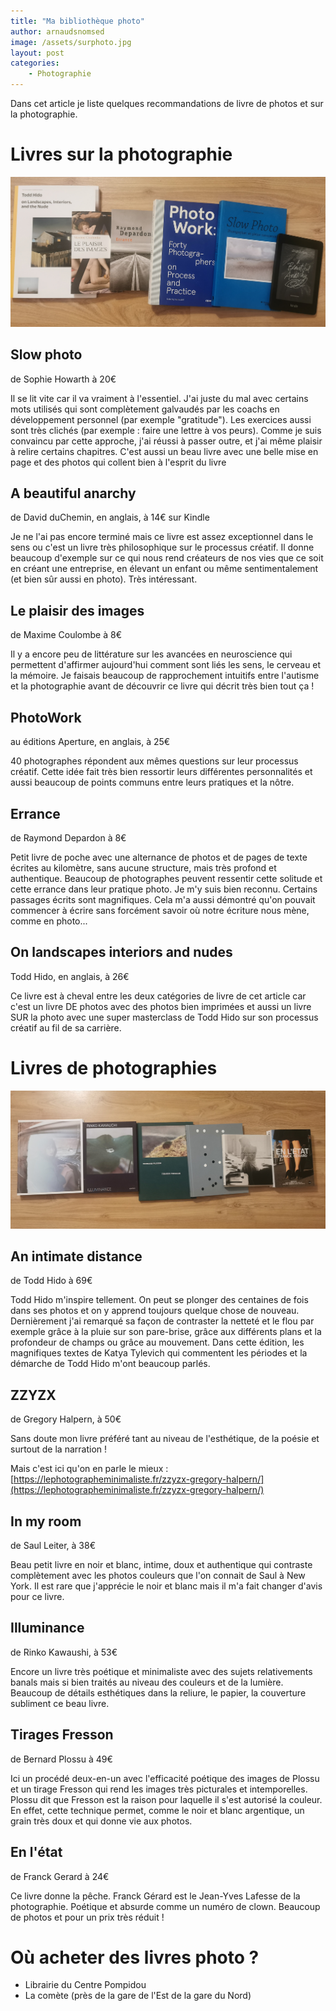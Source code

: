 ```yaml
---
title: "Ma bibliothèque photo"
author: arnaudsnomsed
image: /assets/surphoto.jpg
layout: post
categories:
    - Photographie
---
```


Dans cet article je liste quelques recommandations de livre de photos
et sur la photographie.

# Livres sur la photographie

![](/assets/surphoto.jpg)

## Slow photo
de Sophie Howarth à 20€

Il se lit vite car il va vraiment à l'essentiel. J'ai juste du mal
avec certains mots utilisés qui sont complètement galvaudés par les
coachs en développement personnel (par exemple "gratitude"). Les
exercices aussi sont très clichés (par exemple : faire une lettre à
vos peurs). Comme je suis convaincu par cette approche, j'ai réussi à
passer outre, et j'ai même plaisir à relire certains chapitres. C'est
aussi un beau livre avec une belle mise en page et des photos qui
collent bien à l'esprit du livre

## A beautiful anarchy
de David duChemin, en anglais, à 14€ sur Kindle

Je ne l'ai pas encore terminé mais ce livre est assez exceptionnel
dans le sens ou c'est un livre très philosophique sur le processus
créatif. Il donne beaucoup d'exemple sur ce qui nous rend créateurs de
nos vies que ce soit en créant une entreprise, en élevant un enfant ou
même sentimentalement (et bien sûr aussi en photo). Très intéressant.

## Le plaisir des images
de Maxime Coulombe à 8€

Il y a encore peu de littérature sur les avancées en neuroscience qui
permettent d'affirmer aujourd'hui comment sont liés les sens, le
cerveau et la mémoire. Je faisais beaucoup de rapprochement intuitifs
entre l'autisme et la photographie avant de découvrir ce livre qui
décrit très bien tout ça !

## PhotoWork
au éditions Aperture, en anglais, à 25€

40 photographes répondent aux mêmes questions sur leur processus
créatif. Cette idée fait très bien ressortir leurs différentes
personnalités et aussi beaucoup de points communs entre leurs
pratiques et la nôtre.

## Errance 
de Raymond Depardon à 8€

Petit livre de poche avec une alternance de photos et de pages de
texte écrites au kilomètre, sans aucune structure, mais très profond
et authentique. Beaucoup de photographes peuvent ressentir cette
solitude et cette errance dans leur pratique photo. Je m'y suis bien
reconnu. Certains passages écrits sont magnifiques. Cela m'a aussi
démontré qu'on pouvait commencer à écrire sans forcément savoir où
notre écriture nous mène, comme en photo...

## On landscapes interiors and nudes
Todd Hido, en anglais, à 26€

Ce livre est à cheval entre les deux catégories de livre de cet
article car c'est un livre DE photos avec des photos bien imprimées et
aussi un livre SUR la photo avec une super masterclass de Todd Hido
sur son processus créatif au fil de sa carrière.

# Livres de photographies

![](/assets/dephoto.jpg)


## An intimate distance
de Todd Hido à 69€

Todd Hido m'inspire tellement. On peut se plonger des centaines de
fois dans ses photos et on y apprend toujours quelque chose de
nouveau. Dernièrement j'ai remarqué sa façon de contraster la netteté
et le flou par exemple grâce à la pluie sur son pare-brise, grâce aux
différents plans et la profondeur de champs ou grâce au
mouvement. Dans cette édition, les magnifiques textes de Katya
Tylevich qui commentent les périodes et la démarche de Todd Hido m'ont
beaucoup parlés.


## ZZYZX
de Gregory Halpern, à 50€

Sans doute mon livre préféré tant au niveau de l'esthétique, de la
poésie et surtout de la narration !

Mais c'est ici qu'on en parle le mieux :
[https://lephotographeminimaliste.fr/zzyzx-gregory-halpern/](https://lephotographeminimaliste.fr/zzyzx-gregory-halpern/)

## In my room
de Saul Leiter, à 38€

Beau petit livre en noir et blanc, intime, doux et authentique qui
contraste complètement avec les photos couleurs que l'on connait de
Saul à New York. Il est rare que j'apprécie le noir et blanc mais il
m'a fait changer d'avis pour ce livre.


## Illuminance
de Rinko Kawaushi, à 53€

Encore un livre très poétique et minimaliste avec des sujets
relativements banals mais si bien traités au niveau des couleurs et de la
lumière. Beaucoup de détails esthétiques dans la reliure, le papier,
la couverture subliment ce beau livre.

## Tirages Fresson
de Bernard Plossu à 49€

Ici un procédé deux-en-un avec l'efficacité poétique des images de
Plossu et un tirage Fresson qui rend les images très picturales et
intemporelles. Plossu dit que Fresson est la raison pour laquelle il
s'est autorisé la couleur. En effet, cette technique permet, comme le
noir et blanc argentique, un grain très doux et qui donne vie aux
photos.

## En l'état
de Franck Gerard à 24€

Ce livre donne la pêche. Franck Gérard est le Jean-Yves Lafesse de la
photographie. Poétique et absurde comme un numéro de clown.
Beaucoup de photos et pour un prix très réduit !

# Où acheter des livres photo ?

- Librairie du Centre Pompidou
- La comète (près de la gare de l'Est de la gare du Nord)

